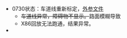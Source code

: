 - 0730状态：车道线重新标定，[外参文件](https://yhikd4my59.feishu.cn/docx/RLBMdemF9olglxx7bc4ce2RLnVc)
	- ~~车道线异常，障碍物不显示。~~路面模糊导致
	- X86回放无法跑通，结果异常。
-
